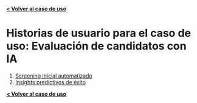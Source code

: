 **[< Volver al caso de uso](./uc_2.md)**

# Historias de usuario para el caso de uso: Evaluación de candidatos con IA
1. [Screening inicial automatizado](./us_21.md)
2. [Insights predictivos de éxito](./us_22.md)

**[< Volver al caso de uso](./uc_2.md)**
